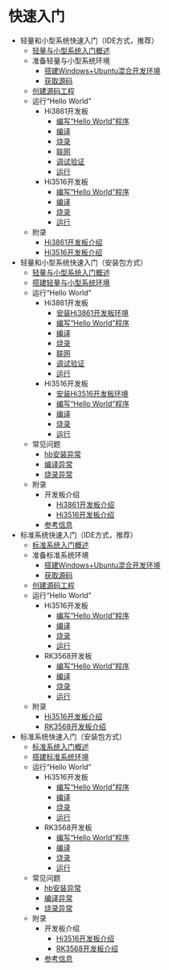 # 快速入门
- 轻量和小型系统快速入门（IDE方式，推荐）
    - [轻量与小型系统入门概述](quickstart-ide-lite-overview.md)
    - 准备轻量与小型系统环境
        - [搭建Windows+Ubuntu混合开发环境](quickstart-ide-lite-env-setup-win-ubuntu.md)
        - [获取源码](quickstart-ide-lite-sourcecode-acquire.md)
    - [创建源码工程](quickstart-ide-lite-create-project.md)
    - 运行“Hello World”
        - Hi3861开发板
            - [编写“Hello World”程序](quickstart-ide-lite-steps-hi3861-application-framework.md)
            - [编译](quickstart-ide-lite-steps-hi3861-building.md)
            - [烧录](quickstart-ide-lite-steps-hi3861-burn.md)
            - [联网](quickstart-ide-lite-steps-hi3861-netconfig.md)
            - [调试验证](quickstart-ide-lite-steps-hi3861-debug.md)
            - [运行](quickstart-ide-lite-steps-hi3861-running.md)
        - Hi3516开发板
            - [编写“Hello World”程序](quickstart-ide-lite-steps-hi3516-application-framework.md)
            - [编译](quickstart-ide-lite-steps-hi3516-building.md)
            - [烧录](quickstart-ide-lite-steps-hi3516-burn.md)
            - [运行](quickstart-ide-lite-steps-hi3516-running.md)
    - 附录
        - [Hi3861开发板介绍](quickstart-ide-lite-introduction-hi3861.md)
        - [Hi3516开发板介绍](quickstart-ide-lite-introduction-hi3516.md)
- 轻量和小型系统快速入门（安装包方式）
    - [轻量与小型系统入门概述](quickstart-lite-overview.md)
    - [搭建轻量与小型系统环境](quickstart-lite-env-setup.md)
    - 运行“Hello World”
        - Hi3861开发板
            - [安装Hi3861开发板环境](quickstart-lite-steps-hi3861-setting.md)
            - [编写“Hello World”程序](quickstart-lite-steps-hi3861-application-framework.md)
            - [编译](quickstart-lite-steps-hi3861-building.md)
            - [烧录](quickstart-lite-steps-hi3861-burn.md)
            - [联网](quickstart-lite-steps-hi3861-netconfig.md)
            - [调试验证](quickstart-lite-steps-hi3861-debug.md)
            - [运行](quickstart-lite-steps-hi3861-running.md)
        - Hi3516开发板
            - [安装Hi3516开发板环境](quickstart-lite-steps-hi3516-setting.md)
            - [编写“Hello World”程序](quickstart-lite-steps-hi3516-application-framework.md)
            - [编译](quickstart-lite-steps-hi3516-building.md)
            - [烧录](quickstart-lite-steps-hi3516-burn.md)
            - [运行](quickstart-lite-steps-hi3516-running.md)
    - 常见问题
        - [hb安装异常](quickstart-lite-faq-hb.md)
        - [编译异常](quickstart-lite-faq-compose.md)
        - [烧录异常](quickstart-lite-faq-burning.md)
    - 附录
        - 开发板介绍
            - [Hi3861开发板介绍](quickstart-lite-introduction-hi3861.md)
            - [Hi3516开发板介绍](quickstart-lite-introduction-hi3516.md)
        - [参考信息](quickstart-lite-reference.md)
- 标准系统快速入门（IDE方式，推荐）
    - [标准系统入门概述](quickstart-ide-standard-overview.md)
    - 准备标准系统环境
        - [搭建Windows+Ubuntu混合开发环境](quickstart-ide-standard-env-setup-win-ubuntu.md)
        - [获取源码](quickstart-ide-standard-sourcecode-acquire.md)
    - [创建源码工程](quickstart-ide-standard-create-project.md)
    - 运行“Hello World”
        - Hi3516开发板
            - [编写“Hello World”程序](quickstart-ide-standard-running-hi3516-create.md)
            - [编译](quickstart-ide-standard-running-hi3516-build.md)
            - [烧录](quickstart-ide-standard-running-hi3516-burning.md)
            - [运行](quickstart-ide-standard-running-hi3516-running.md)
        - RK3568开发板
            - [编写“Hello World”程序](quickstart-ide-standard-running-rk3568-create.md)
            - [编译](quickstart-ide-standard-running-rk3568-build.md)
            - [烧录](quickstart-ide-standard-running-rk3568-burning.md)
            - [运行](quickstart-ide-standard-running-rk3568-running.md)
    - 附录
        - [Hi3516开发板介绍](quickstart-ide-standard-board-introduction-hi3516.md)
        - [RK3568开发板介绍](quickstart-ide-standard-board-introduction-rk3568.md)
- 标准系统快速入门（安装包方式）
    - [标准系统入门概述](quickstart-standard-overview.md)
    - [搭建标准系统环境](quickstart-standard-env-setup.md)
    - 运行“Hello World”
        - Hi3516开发板
            - [编写“Hello World”程序](quickstart-standard-running-hi3516-create.md)
            - [编译](quickstart-standard-running-hi3516-build.md)
            - [烧录](quickstart-standard-running-hi3516-burning.md)
            - [运行](quickstart-standard-running-hi3516-running.md)
        - RK3568开发板
            - [编写“Hello World”程序](quickstart-standard-running-rk3568-create.md)
            - [编译](quickstart-standard-running-rk3568-build.md)
            - [烧录](quickstart-standard-running-rk3568-burning.md)
            - [运行](quickstart-standard-running-rk3568-running.md)
    - 常见问题
        - [hb安装异常](quickstart-standard-faq-hb.md)
        - [编译异常](quickstart-standard-faq-compose.md)
        - [烧录异常](quickstart-standard-faq-burning.md)
    - 附录
        - 开发板介绍
            - [Hi3516开发板介绍](quickstart-standard-board-introduction-hi3516.md)
            - [RK3568开发板介绍](quickstart-standard-board-introduction-rk3568.md)
        - [参考信息](quickstart-standard-reference.md)
